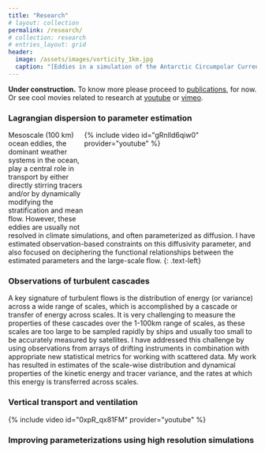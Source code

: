 ```yaml
---
title: "Research"
# layout: collection
permalink: /research/
# collection: research
# entries_layout: grid
header:
  image: /assets/images/vorticity_1km.jpg
  caption: "[Eddies in a simulation of the Antarctic Circumpolar Current.](/assets/documents/Balwada_et_al2018.pdf)"
---
```


**Under construction.**
To know more please proceed to [publications](/publications), for now.
Or see cool movies related to research at [youtube](https://www.youtube.com/user/dhruvsus/videos) or [vimeo](https://vimeo.com/user12345586).

### Lagrangian dispersion to parameter estimation
<div style="width:350px; height:200px; float: right">
{% include video id="gRnIld6qiw0" provider="youtube" %}
</div>
Mesoscale (100 km) ocean eddies, the dominant weather systems in the ocean, play a central role in transport by either directly stirring tracers and/or by dynamically modifying the stratification and mean flow. However, these eddies are usually not resolved in climate simulations, and often parameterized as diffusion. I have estimated observation-based constraints on this diffusivity parameter, and also focused on deciphering the functional relationships between the estimated parameters and the large-scale flow.
{: .text-left}

### Observations of turbulent cascades 
A key signature of turbulent flows is the distribution of energy (or variance) across a wide range of scales, which is accomplished by a cascade or transfer of energy across scales. It is very challenging to measure the properties of these cascades over the 1-100km range of scales, as these scales are too large to be sampled rapidly by ships and usually too small to be accurately measured by satellites. I have addressed this challenge by using observations from arrays of drifting instruments in combination with appropriate new statistical metrics for working with scattered data. My work has resulted in estimates of the scale-wise distribution and dynamical properties of the kinetic energy and tracer variance, and the rates at which this energy is transferred across scales.

### Vertical transport and ventilation
{% include video id="0xpR_qx81FM" provider="youtube" %}

### Improving parameterizations using high resolution simulations

